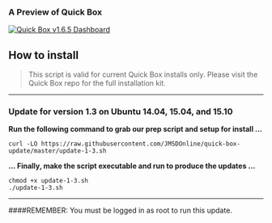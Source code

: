 ### A Preview of Quick Box
[![Quick Box v1.6.5 Dashboard](http://img.youtube.com/vi/Nui3Gicc0mI/0.jpg)](http://www.youtube.com/watch?v=Nui3Gicc0mI)

## How to install
> This script is valid for current Quick Box installs only. Please visit the Quick Box repo for the full installation kit.

---

### Update for version 1.3 on Ubuntu 14.04, 15.04, and 15.10

**Run the following command to grab our prep script and setup for install ...**
```
curl -LO https://raw.githubusercontent.com/JMSDOnline/quick-box-update/master/update-1-3.sh

```
**... Finally, make the script executable and run to produce the updates ...**
```
chmod +x update-1-3.sh
./update-1-3.sh

```

---

####REMEMBER: You must be logged in as root to run this update.
